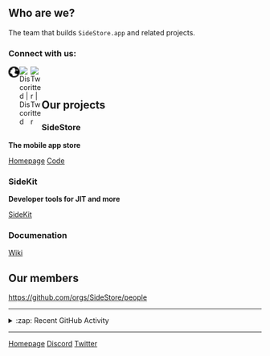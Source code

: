 <!-- 
Docs: How to use GitHub README and actions to auto-generate embedded content.
https://github.com/anuraghazra/github-readme-stats
https://www.youtube.com/watch?v=n6d4KHSKqGk
https://github.com/rahuldkjain/github-profile-readme-generator
 -->

## Who are we?

The team that builds `SideStore.app` and related projects.

### Connect with us:

<!--
[![Website](https://img.shields.io/website?label=sidestore.io&style=for-the-badge&url=https://sidestore.io)](https://sidestore.io)
[![Twitter Follow](https://img.shields.io/twitter/follow/sidestore_io?color=1DA1F2&logo=twitter&style=for-the-badge)](https://twitter.com/intent/follow?original_referer=https%3A%2F%2Fgithub.com%2Fsidestore&screen_name=sidestore)
[![GitHub Followers](https://img.shields.io/github/followers/sidestore?style=for-the-badge)]()
[![GitHub Sponsors](https://img.shields.io/github/sponsors/sidestore?style=for-the-badge
)]() 
-->

[<img align="left" alt="sidestore.io" width="22px" src="https://raw.githubusercontent.com/iconic/open-iconic/master/svg/globe.svg" />][website]
[<img align="left" alt="Discord | Discord" width="22px" src="https://cdn.jsdelivr.net/npm/simple-icons@v3/icons/discord.svg" />][discord]
[<img align="left" alt="Twitter | Twitter" width="22px" src="https://cdn.jsdelivr.net/npm/simple-icons@v3/icons/twitter.svg" />][twitter]

<br />
<br />

## Our projects

### SideStore

__The mobile app store__

[Homepage][website]
[Code][git.sidestore]

### SideKit

__Developer tools for JIT and more__

[SideKit][git.sidekit]

### Documenation

[Wiki][wiki]

## Our members

https://github.com/orgs/SideStore/people

---

<details>
  <summary>:zap: Recent GitHub Activity</summary>

<!--START_SECTION:activity-->
1. 🗣 Commented on [#306](https://github.com/SideStore/SideStore/issues/306) in [SideStore/SideStore](https://github.com/SideStore/SideStore)
2. ❗️ Closed issue [#308](https://github.com/SideStore/SideStore/issues/308) in [SideStore/SideStore](https://github.com/SideStore/SideStore)
3. 🗣 Commented on [#308](https://github.com/SideStore/SideStore/issues/308) in [SideStore/SideStore](https://github.com/SideStore/SideStore)
4. ❗️ Opened issue [#308](https://github.com/SideStore/SideStore/issues/308) in [SideStore/SideStore](https://github.com/SideStore/SideStore)
5. ❗️ Closed issue [#307](https://github.com/SideStore/SideStore/issues/307) in [SideStore/SideStore](https://github.com/SideStore/SideStore)
6. ❗️ Reopened issue [#307](https://github.com/SideStore/SideStore/issues/307) in [SideStore/SideStore](https://github.com/SideStore/SideStore)
7. ❗️ Closed issue [#307](https://github.com/SideStore/SideStore/issues/307) in [SideStore/SideStore](https://github.com/SideStore/SideStore)
8. 🗣 Commented on [#307](https://github.com/SideStore/SideStore/issues/307) in [SideStore/SideStore](https://github.com/SideStore/SideStore)
9. ❗️ Opened issue [#307](https://github.com/SideStore/SideStore/issues/307) in [SideStore/SideStore](https://github.com/SideStore/SideStore)
10. 🗣 Commented on [#306](https://github.com/SideStore/SideStore/issues/306) in [SideStore/SideStore](https://github.com/SideStore/SideStore)
11. 🗣 Commented on [#305](https://github.com/SideStore/SideStore/issues/305) in [SideStore/SideStore](https://github.com/SideStore/SideStore)
12. ❗️ Closed issue [#305](https://github.com/SideStore/SideStore/issues/305) in [SideStore/SideStore](https://github.com/SideStore/SideStore)
13. 🗣 Commented on [#306](https://github.com/SideStore/SideStore/issues/306) in [SideStore/SideStore](https://github.com/SideStore/SideStore)
14. 🗣 Commented on [#306](https://github.com/SideStore/SideStore/issues/306) in [SideStore/SideStore](https://github.com/SideStore/SideStore)
15. ❗️ Opened issue [#306](https://github.com/SideStore/SideStore/issues/306) in [SideStore/SideStore](https://github.com/SideStore/SideStore)
16. ❗️ Opened issue [#305](https://github.com/SideStore/SideStore/issues/305) in [SideStore/SideStore](https://github.com/SideStore/SideStore)
17. 🎉 Merged PR [#13](https://github.com/SideStore/apple-private-apis/pull/13) in [SideStore/apple-private-apis](https://github.com/SideStore/apple-private-apis)
18. 💪 Opened PR [#11](https://github.com/SideStore/SideStore-Docs/pull/11) in [SideStore/SideStore-Docs](https://github.com/SideStore/SideStore-Docs)
19. 🗣 Commented on [#301](https://github.com/SideStore/SideStore/issues/301) in [SideStore/SideStore](https://github.com/SideStore/SideStore)
20. 🗣 Commented on [#302](https://github.com/SideStore/SideStore/issues/302) in [SideStore/SideStore](https://github.com/SideStore/SideStore)
<!--END_SECTION:activity-->

</details>

---

[Homepage][patreon] [Discord][discord] [Twitter][twitter]

<!--
- [Patreon][patreon]
- [OpenCollective][opencollective]
- [YouTube][youtube]
-->

[website]: https://sidestore.io
[wiki]: https://wiki.sidestore.io
[twitter]: https://twitter.com/sidestore_io
[discord]: https://discord.gg/CacsuuzsBq
[youtube]: https://youtube.com/TODO
[patreon]: https://www.patreon.com/SideStore
[opencollective]: https://opencollective.com/TODO
[git.sidestore]: https://github.com/SideStore/SideStore/
[git.sidekit]: https://github.com/SideStore/SideKit

